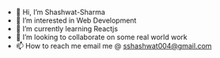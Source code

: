 - 👋 Hi, I’m Shashwat-Sharma
- 👀 I’m interested in Web Development  
- 🌱 I’m currently learning Reactjs
- 💞️ I’m looking to collaborate on some real world work
- 📫 How to reach me email me @ sshashwat004@gmail.com

<!---
Shashwat-Sharma3108/Shashwat-Sharma3108 is a ✨ special ✨ repository because its `README.md` (this file) appears on your GitHub profile.
You can click the Preview link to take a look at your changes.
--->
